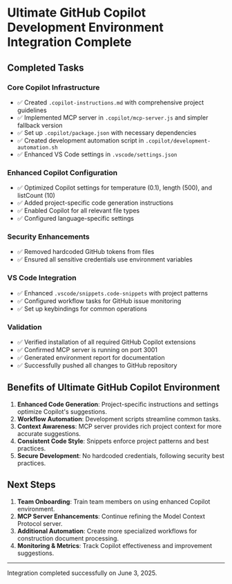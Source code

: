 # Ultimate GitHub Copilot Development Environment Integration Complete

## Completed Tasks

### Core Copilot Infrastructure
- ✅ Created `.copilot-instructions.md` with comprehensive project guidelines
- ✅ Implemented MCP server in `.copilot/mcp-server.js` and simpler fallback version
- ✅ Set up `.copilot/package.json` with necessary dependencies
- ✅ Created development automation script in `.copilot/development-automation.sh`
- ✅ Enhanced VS Code settings in `.vscode/settings.json`

### Enhanced Copilot Configuration
- ✅ Optimized Copilot settings for temperature (0.1), length (500), and listCount (10)
- ✅ Added project-specific code generation instructions
- ✅ Enabled Copilot for all relevant file types
- ✅ Configured language-specific settings

### Security Enhancements
- ✅ Removed hardcoded GitHub tokens from files
- ✅ Ensured all sensitive credentials use environment variables

### VS Code Integration
- ✅ Enhanced `.vscode/snippets.code-snippets` with project patterns
- ✅ Configured workflow tasks for GitHub issue monitoring
- ✅ Set up keybindings for common operations

### Validation
- ✅ Verified installation of all required GitHub Copilot extensions
- ✅ Confirmed MCP server is running on port 3001
- ✅ Generated environment report for documentation
- ✅ Successfully pushed all changes to GitHub repository

## Benefits of Ultimate GitHub Copilot Environment

1. **Enhanced Code Generation**: Project-specific instructions and settings optimize Copilot's suggestions.
2. **Workflow Automation**: Development scripts streamline common tasks.
3. **Context Awareness**: MCP server provides rich project context for more accurate suggestions.
4. **Consistent Code Style**: Snippets enforce project patterns and best practices.
5. **Secure Development**: No hardcoded credentials, following security best practices.

## Next Steps

1. **Team Onboarding**: Train team members on using enhanced Copilot environment.
2. **MCP Server Enhancements**: Continue refining the Model Context Protocol server.
3. **Additional Automation**: Create more specialized workflows for construction document processing.
4. **Monitoring & Metrics**: Track Copilot effectiveness and improvement suggestions.

---

Integration completed successfully on June 3, 2025.
